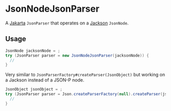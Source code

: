 JsonNodeJsonParser
==================

A [Jakarta](https://jakarta.ee/specifications/jsonp/) `JsonParser` that operates on a [Jackson](https://github.com/FasterXML/jackson) `JsonNode`.

Usage
-----

```java
JsonNode jacksonNode = ;
try (JsonParser parser = new JsonNodeJsonParser(jacksonNode)) {
  // 
}
```

Very similar to `JsonParserFactory#createParser(JsonObject)` but working on a Jackson instead of a JSON-P node.

```java
JsonObject jsonObject = ;
try (JsonParser parser = Json.createParserFactory(null).createParser(jsonObject)) {
  // 
}
```
